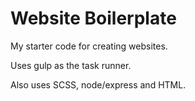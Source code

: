Website Boilerplate
===================
My starter code for creating websites. 

Uses gulp as the task runner. 

Also uses SCSS, node/express and HTML. 

